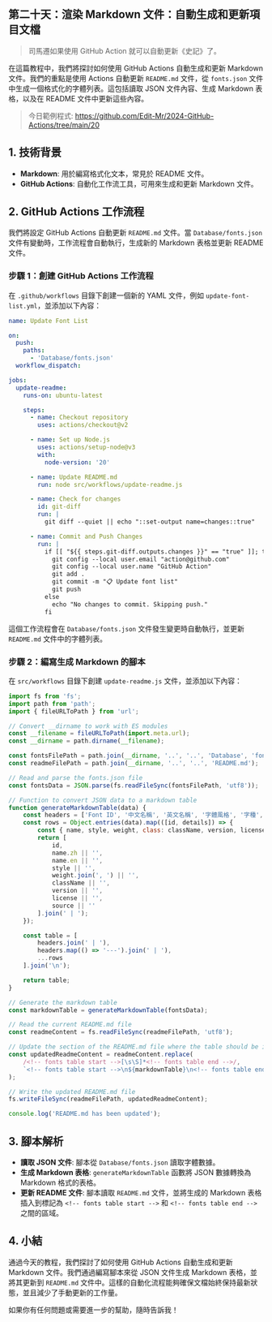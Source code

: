 ## 第二十天：**渲染 Markdown 文件：自動生成和更新項目文檔**

> 司馬遷如果使用 GitHub Action 就可以自動更新《史記》了。

在這篇教程中，我們將探討如何使用 GitHub Actions 自動生成和更新 Markdown 文件。我們的重點是使用 Actions 自動更新 `README.md` 文件，從 `fonts.json` 文件中生成一個格式化的字體列表。這包括讀取 JSON 文件內容、生成 Markdown 表格，以及在 README 文件中更新這些內容。

> 今日範例程式: <https://github.com/Edit-Mr/2024-GitHub-Actions/tree/main/20>

## **1. 技術背景**

- **Markdown**: 用於編寫格式化文本，常見於 README 文件。
- **GitHub Actions**: 自動化工作流工具，可用來生成和更新 Markdown 文件。

## **2. GitHub Actions 工作流程**

我們將設定 GitHub Actions 自動更新 `README.md` 文件。當 `Database/fonts.json` 文件有變動時，工作流程會自動執行，生成新的 Markdown 表格並更新 README 文件。

### **步驟 1：創建 GitHub Actions 工作流程**

在 `.github/workflows` 目錄下創建一個新的 YAML 文件，例如 `update-font-list.yml`，並添加以下內容：

```yaml
name: Update Font List

on:
  push:
    paths:
      - 'Database/fonts.json'
  workflow_dispatch:

jobs:
  update-readme:
    runs-on: ubuntu-latest

    steps:
      - name: Checkout repository
        uses: actions/checkout@v2

      - name: Set up Node.js
        uses: actions/setup-node@v3
        with:
          node-version: '20'

      - name: Update README.md
        run: node src/workflows/update-readme.js

      - name: Check for changes
        id: git-diff
        run: |
          git diff --quiet || echo "::set-output name=changes::true"

      - name: Commit and Push Changes
        run: |
          if [[ "${{ steps.git-diff.outputs.changes }}" == "true" ]]; then
            git config --local user.email "action@github.com"
            git config --local user.name "GitHub Action"
            git add .
            git commit -m "📋 Update font list"
            git push
          else
            echo "No changes to commit. Skipping push."
          fi
```

這個工作流程會在 `Database/fonts.json` 文件發生變更時自動執行，並更新 `README.md` 文件中的字體列表。

### **步驟 2：編寫生成 Markdown 的腳本**

在 `src/workflows` 目錄下創建 `update-readme.js` 文件，並添加以下內容：

```javascript
import fs from 'fs';
import path from 'path';
import { fileURLToPath } from 'url';

// Convert __dirname to work with ES modules
const __filename = fileURLToPath(import.meta.url);
const __dirname = path.dirname(__filename);

const fontsFilePath = path.join(__dirname, '..', '..', 'Database', 'fonts.json');
const readmeFilePath = path.join(__dirname, '..', '..', 'README.md');

// Read and parse the fonts.json file
const fontsData = JSON.parse(fs.readFileSync(fontsFilePath, 'utf8'));

// Function to convert JSON data to a markdown table
function generateMarkdownTable(data) {
    const headers = ['Font ID', '中文名稱', '英文名稱', '字體風格', '字種', 'Class', '版本', '許可證', '來源'];
    const rows = Object.entries(data).map(([id, details]) => {
        const { name, style, weight, class: className, version, license, source } = details;
        return [
            id,
            name.zh || '',
            name.en || '',
            style || '',
            weight.join(', ') || '',
            className || '',
            version || '',
            license || '',
            source || ''
        ].join(' | ');
    });

    const table = [
        headers.join(' | '),
        headers.map(() => '---').join(' | '),
        ...rows
    ].join('\n');

    return table;
}

// Generate the markdown table
const markdownTable = generateMarkdownTable(fontsData);

// Read the current README.md file
const readmeContent = fs.readFileSync(readmeFilePath, 'utf8');

// Update the section of the README.md file where the table should be inserted
const updatedReadmeContent = readmeContent.replace(
    /<!-- fonts table start -->[\s\S]*<!-- fonts table end -->/,
    `<!-- fonts table start -->\n${markdownTable}\n<!-- fonts table end -->`
);

// Write the updated README.md file
fs.writeFileSync(readmeFilePath, updatedReadmeContent);

console.log('README.md has been updated');
```

## **3. 腳本解析**

- **讀取 JSON 文件**: 腳本從 `Database/fonts.json` 讀取字體數據。
- **生成 Markdown 表格**: `generateMarkdownTable` 函數將 JSON 數據轉換為 Markdown 格式的表格。
- **更新 README 文件**: 腳本讀取 `README.md` 文件，並將生成的 Markdown 表格插入到標記為 `<!-- fonts table start -->` 和 `<!-- fonts table end -->` 之間的區域。

## **4. 小結**

通過今天的教程，我們探討了如何使用 GitHub Actions 自動生成和更新 Markdown 文件。我們通過編寫腳本來從 JSON 文件生成 Markdown 表格，並將其更新到 `README.md` 文件中。這樣的自動化流程能夠確保文檔始終保持最新狀態，並且減少了手動更新的工作量。

如果你有任何問題或需要進一步的幫助，隨時告訴我！
